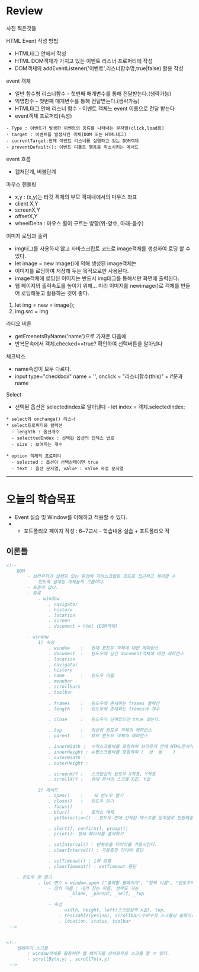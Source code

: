 # Review
사진 찍은것들

HTML Event 작성 방법
- HTML태그 안에서 작성
- HTML DOM객체가 가지고 있는 이벤트 리스너 프로퍼티에 작성
- DOM객체의 addEventListener('이벤트',리스너함수명,true|false) 활용 작성

event 객체
- 일반 함수형 리스너함수 - 첫번째 매개변수를 통해 전달받는다.(생략가능)
- 익명함수              - 첫번째 매개변수를 통해 전달받는다.(생략가능)
- HTML태그 안에 리스너 함수 - 이벤트 객체느 event 이름으로 전달 받는다
- event객체 프로퍼티(속성)
```
- Type : 이벤트가 발생한 이벤트의 종류를 나타내는 문자열(click,load등)
- target : 이벤트를 발생시킨 객체(DOM 또는 HTML태그)
- currentTarget:현재 이벤트 리스너를 실행하고 있는 DOM객체
- preventDefault(): 이벤트 디폴트 행동을 취소시키는 메서드
```

event 흐름
- 캡쳐단계, 버블단계

마우스 핸들링
- x,y : (x,y)는 타깃 객체의 부모 객체내에서의 마우스 좌표
- client X,Y
- screenX,Y
- offsetX,Y
- wheelDelta : 마우스 휠이 구르는 방향(위-양수, 아래-음수)

이미지 로딩과 출력
- img태그를 사용하지 않고 자바스크립트 코드로 image객체를 생성하여 로딩 할 수 있다.
- let image = new Image()에 의해 생성된 image객체는
- 이미지를 로딩하여 저장해 두는 목적으로만 사용된다.
- image객체에 로딩된 이미지는 반드시 img태그를 통해서만 화면에 출력된다.
- 웹 페이지의 출력속도를 높이기 위해... 미리 이미지를 newimage()로 객체를 만들어 로딩해놓고 활용하는 것이 좋다.

1) let img = new = image();
2) img.src = img

라디오 버튼
- getEmenetsByName('name')으로 가져온 다음에
- 반복문속에서 객체.checked==true?  확인하여 선택버튼을 알아낸다

체크박스
- name속성이 모두 다르다.
- input type="checkbox" name = '', onclick = "리스너함수(this)" + if문과 name

Select
- 선택된 옵션은 selectedindex로 알아낸다 - let index = 객체.selectedIndex;
```
* select와 onchange() 리스너
* select프로퍼티와 컬렉션
  - lenghth : 옵션개수
  - selecttedIndex : 선택된 옵션의 인덱스 번호
  - size : 보여지는 개수
  
* option 객체의 프로퍼티
  - selected : 옵션이 선택상태이면 true
  - text : 옵션 문자열, value : value 속성 문자열
```

-----------------------------------------------------------------------------------------------

# 오늘의 학습목표
- Event 실습 및 Window를 이해하고 적용할 수 있다.
- * 포트폴리오 페이지 작성 : 6~7교시 - 학습내용 실습 + 포트폴리오 작

## 이론들
```html
<!-- 
	BOM
		- 브라우저가 실행되 있는 환경에 자바스크립트 코드로 접근하고 제어할 수
			있도록 설계된 객체들의 그룹이다.
		- 표준이 없다.
		- 종류
			. window
				. navigator
				. history
				. location
				. screen
				. document = html (DOM객체)

		- window
			1) 속성
				. window	:	현재 윈도우 객체에 대한 레퍼런스
				. document	:	윈도우에 담긴 document객체에 대한 레퍼런스
				. location
				. navigator
				. history
				. name		:	윈도우 이름
				. menubar
				. scrollbars
				. toolbar
				
				. frames	:	윈도우에 존재하는 frames 컬렉션
				. length	:	윈도우에 존재하는 frames의 개수

				. close		:	윈도우가 닫혀있으면 true 갖는다.

				. top		:	최상위 윈도우 객체의 레퍼런스
				. parent	:	부모 윈도우 객체의 레퍼런스

				. innerWidth : 	수직스크롤바를 포함하여 브라우저 안에 HTML문서가 출력되는 영역
				. innerHeight : 수평스크롤바를 포함하여 (	상  동	)
				. outerWidth :
				. outerHeight :

				. screenX/Y	:	스크린상의 윈도우 X좌표, Y좌표
				. scrollX/Y	:	현재 문서의 스크롤 X값, Y값

			2) 메서드
				. open()	:	 새 윈도우 열기
				. close()	:	윈도우 닫기
				. focus()
				. blur()	:	포커스 해제
				. getSelection() : 윈도우 안에 선택된 텍스트를 문자열로 반환해준다.

				. alert(), confirm(), prompt()
				. print(): 현재 페이지를 출력하기

				. setInterval() : 반복호출 타이머를 가동시킨다.
				. clearInterval() : 가동중인 타이머 중단

				. setTimeout() : 1회 호출
				. clearTimeout() : setTimeout 중단

	. 윈도우 창 열기
			. let 변수 = window.open ("출력할 웹페이지", "창의 이름", "윈도우의 모양크기 속성");
				- 창의 이름 : 내가 짓는 이름, 생략도 가능
						_blank, _parent, _self, _top

				- 속성
					. width, height, left(스크린상의 x값), top, 
					. resizable(yes|no), scrollbar(수펴수직 스크롤러 출력지정 -yes|no)
					. location, status, toolbar
 -->


<!-- 
	웹페이지 스크롤
		: window객체를 활용하면 웹 페이지를 상하좌우로 스크롤 할 수 있다.
		- scrollBy(x,y) , scrollTo(x,y)
 -->

```
